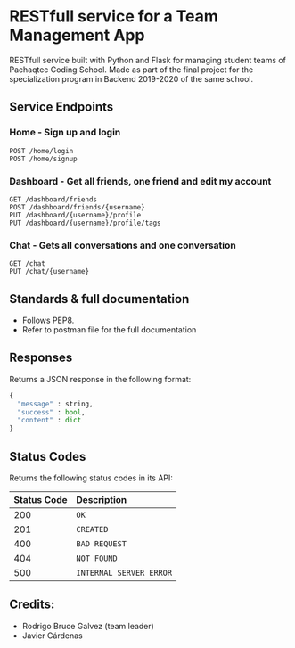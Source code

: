 # RESTfull service for a Team Management App
RESTfull service built with Python and Flask for managing student teams of Pachaqtec Coding School. Made as part of the final project for the specialization program in Backend 2019-2020 of the same school.

## Service Endpoints

### Home - Sign up and login
```http
POST /home/login
POST /home/signup
```

### Dashboard - Get all friends, one friend and edit my account
```http
GET /dashboard/friends
POST /dashboard/friends/{username}
PUT /dashboard/{username}/profile
PUT /dashboard/{username}/profile/tags
```

### Chat - Gets all conversations and one conversation
```http
GET /chat
PUT /chat/{username}
```

## Standards & full documentation
- Follows PEP8.
- Refer to postman file for the full documentation

## Responses
Returns a JSON response in the following format:

```python
{
  "message" : string,
  "success" : bool,
  "content" : dict
}
```

## Status Codes
Returns the following status codes in its API:

| Status Code | Description |
| :--- | :--- |
| 200 | `OK` |
| 201 | `CREATED` |
| 400 | `BAD REQUEST` |
| 404 | `NOT FOUND` |
| 500 | `INTERNAL SERVER ERROR` |

## Credits:
- Rodrigo Bruce Galvez (team leader)
- Javier Cárdenas
